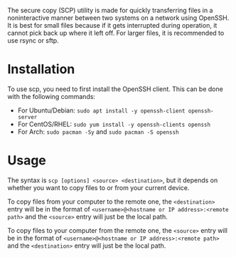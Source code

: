 The secure copy (SCP) utility is made for quickly transferring files in a noninteractive manner between two systems on a network using OpenSSH. It is best for small files because if it gets interrupted during operation, it cannot pick back up where it left off. For larger files, it is recommended to use rsync or sftp.

# Installation
To use scp, you need to first install the OpenSSH client. This can be done with the following commands:
- For Ubuntu/Debian: `sudo apt install -y openssh-client openssh-server`
- For CentOS/RHEL: `sudo yum install -y openssh-clients openssh`
- For Arch: `sudo pacman -Sy` and `sudo pacman -S openssh`

# Usage
The syntax is `scp [options] <source> <destination>`, but it depends on whether you want to copy files to or from your current device.

To copy files from your computer to the remote one, the `<destination>` entry will be in the format of `<username>@<hostname or IP address>:<remote path>` and the `<source>` entry will just be the local path.

To copy files to your computer from the remote one, the `<source>` entry will be in the format of `<username>@<hostname or IP address>:<remote path>` and the `<destination>` entry will just be the local path.